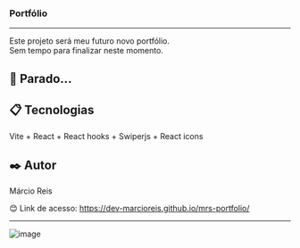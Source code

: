 ### Portfólio

---

Este projeto será meu futuro novo portfólio.<br>
Sem tempo para finalizar neste momento.

## 🚀 Parado...

## 📋 Tecnologias
Vite + React + React hooks + Swiperjs + React icons

## ✒️ Autor
Márcio Reis

😊 Link de acesso: https://dev-marcioreis.github.io/mrs-portfolio/


---
![image](https://github.com/dev-marcioreis/mrs-portfolio/assets/122680054/584b5483-a9cd-489a-89e9-5ba5dd6fee12)

